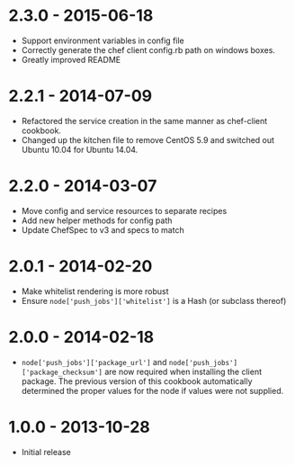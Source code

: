 # 2.3.0 - 2015-06-18
- Support environment variables in config file
- Correctly generate the chef client config.rb path on windows boxes.
- Greatly improved README

# 2.2.1 - 2014-07-09
- Refactored the service creation in the same manner as chef-client cookbook.
- Changed up the kitchen file to remove CentOS 5.9 and switched out Ubuntu 10.04 for Ubuntu 14.04.

# 2.2.0 - 2014-03-07
- Move config and service resources to separate recipes
- Add new helper methods for config path
- Update ChefSpec to v3 and specs to match

# 2.0.1 - 2014-02-20
- Make whitelist rendering is more robust
- Ensure `node['push_jobs']['whitelist']` is a Hash (or subclass
  thereof)

# 2.0.0 - 2014-02-18
- `node['push_jobs']['package_url']` and
  `node['push_jobs']['package_checksum']` are now required when
  installing the client package.  The previous version of this
  cookbook automatically determined the proper values for the node if
  values were not supplied.

# 1.0.0 - 2013-10-28
- Initial release
